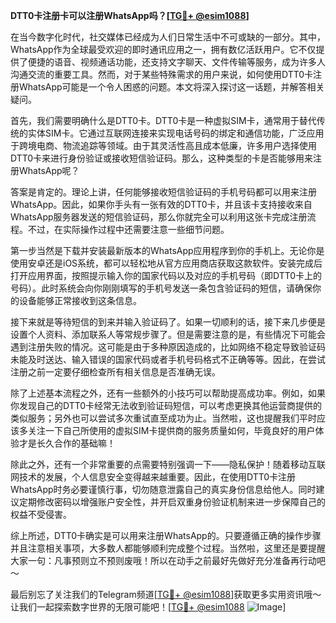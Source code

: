 **DTT0卡注册卡可以注册WhatsApp吗？[[TG💪+ @esim1088](https://t.me/s/esim1088)]**

在当今数字化时代，社交媒体已经成为人们日常生活中不可或缺的一部分。其中，WhatsApp作为全球最受欢迎的即时通讯应用之一，拥有数亿活跃用户。它不仅提供了便捷的语音、视频通话功能，还支持文字聊天、文件传输等服务，成为许多人沟通交流的重要工具。然而，对于某些特殊需求的用户来说，如何使用DTT0卡注册WhatsApp可能是一个令人困惑的问题。本文将深入探讨这一话题，并解答相关疑问。

首先，我们需要明确什么是DTT0卡。DTT0卡是一种虚拟SIM卡，通常用于替代传统的实体SIM卡。它通过互联网连接来实现电话号码的绑定和通信功能，广泛应用于跨境电商、物流追踪等领域。由于其灵活性高且成本低廉，许多用户选择使用DTT0卡来进行身份验证或接收短信验证码。那么，这种类型的卡是否能够用来注册WhatsApp呢？

答案是肯定的。理论上讲，任何能够接收短信验证码的手机号码都可以用来注册WhatsApp。因此，如果你手头有一张有效的DTT0卡，并且该卡支持接收来自WhatsApp服务器发送的短信验证码，那么你就完全可以利用这张卡完成注册流程。不过，在实际操作过程中还需要注意一些细节问题。

第一步当然是下载并安装最新版本的WhatsApp应用程序到你的手机上。无论你是使用安卓还是iOS系统，都可以轻松地从官方应用商店获取这款软件。安装完成后打开应用界面，按照提示输入你的国家代码以及对应的手机号码（即DTT0卡上的号码）。此时系统会向你刚刚填写的手机号发送一条包含验证码的短信，请确保你的设备能够正常接收到这条信息。

接下来就是等待短信的到来并输入验证码了。如果一切顺利的话，接下来几步便是设置个人资料、添加联系人等常规步骤了。但是需要注意的是，有些情况下可能会遇到注册失败的情况。这可能是由于多种原因造成的，比如网络不稳定导致验证码未能及时送达、输入错误的国家代码或者手机号码格式不正确等等。因此，在尝试注册之前一定要仔细检查所有相关信息是否准确无误。

除了上述基本流程之外，还有一些额外的小技巧可以帮助提高成功率。例如，如果你发现自己的DTT0卡经常无法收到验证码短信，可以考虑更换其他运营商提供的类似服务；另外也可以尝试多次重试直至成功为止。当然啦，这也提醒我们平时应该多关注一下自己所使用的虚拟SIM卡提供商的服务质量如何，毕竟良好的用户体验才是长久合作的基础嘛！

除此之外，还有一个非常重要的点需要特别强调一下——隐私保护！随着移动互联网技术的发展，个人信息安全变得越来越重要。因此，在使用DTT0卡注册WhatsApp时务必要谨慎行事，切勿随意泄露自己的真实身份信息给他人。同时建议定期修改密码以增强账户安全性，并开启双重身份验证机制来进一步保障自己的权益不受侵害。

综上所述，DTT0卡确实是可以用来注册WhatsApp的。只要遵循正确的操作步骤并且注意相关事项，大多数人都能够顺利完成整个过程。当然啦，这里还是要提醒大家一句：凡事预则立不预则废哦！所以在动手之前最好先做好充分准备再行动吧～

最后别忘了关注我们的Telegram频道[[TG💪+ @esim1088](https://t.me/s/esim1088)]获取更多实用资讯哦～让我们一起探索数字世界的无限可能吧！[[TG💪+ @esim1088](https://t.me/s/esim1088) ![Image](https://i.postimg.cc/4NQfJmqS/Snipaste-2025-05-13-00-14-12.png)]